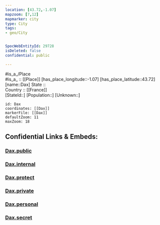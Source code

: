 ```yaml
---
location: [43.72,-1.07] 
mapzoom: [7,12] 
mapmarker: city 
type: City
tags:
- geo/City


SpocWebEntityId: 29728
isDeleted: false
confidential: public

---
```

#is_a_/Place  
#is_a_ :: [[Place]] 
[has_place_longitude::-1.07] 
[has_place_latitude::43.72] 
[name::Dax] 
State ::  
Country :: [[France]]  
[StateId::] 
[Population::] 
[Unknown::] 


```leaflet
id: Dax
coordinates: [[Dax]] 
markerFile: [[Dax]] 
defaultZoom: 11 
maxZoom: 18
```


## Confidential Links & Embeds: 

### [Dax.public](/_public/\Earth\Continent\Europe\Europe~West\France\regions~France\Nouvelle-Aquitaine\departments~Aquitaine\Landes\communes~Landes\Dax\cities~DaxDax.public.md) 

### [Dax.internal](/_internal/\Earth\Continent\Europe\Europe~West\France\regions~France\Nouvelle-Aquitaine\departments~Aquitaine\Landes\communes~Landes\Dax\cities~DaxDax.internal.md) 

### [Dax.protect](/_protect/\Earth\Continent\Europe\Europe~West\France\regions~France\Nouvelle-Aquitaine\departments~Aquitaine\Landes\communes~Landes\Dax\cities~DaxDax.protect.md) 

### [Dax.private](/_private/\Earth\Continent\Europe\Europe~West\France\regions~France\Nouvelle-Aquitaine\departments~Aquitaine\Landes\communes~Landes\Dax\cities~DaxDax.private.md) 

### [Dax.personal](/_personal/\Earth\Continent\Europe\Europe~West\France\regions~France\Nouvelle-Aquitaine\departments~Aquitaine\Landes\communes~Landes\Dax\cities~DaxDax.personal.md) 

### [Dax.secret](/_secret/\Earth\Continent\Europe\Europe~West\France\regions~France\Nouvelle-Aquitaine\departments~Aquitaine\Landes\communes~Landes\Dax\cities~DaxDax.secret.md)

